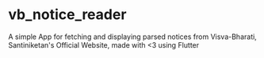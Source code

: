 # vb_notice_reader

A simple App for fetching and displaying parsed notices from Visva-Bharati, Santiniketan&#x27;s Official Website, made with &lt;3 using Flutter 
